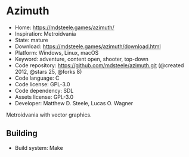 # Azimuth

- Home: https://mdsteele.games/azimuth/
- Inspiration: Metroidvania
- State: mature
- Download: https://mdsteele.games/azimuth/download.html
- Platform: Windows, Linux, macOS
- Keyword: adventure, content open, shooter, top-down
- Code repository: https://github.com/mdsteele/azimuth.git (@created 2012, @stars 25, @forks 8)
- Code language: C
- Code license: GPL-3.0
- Code dependency: SDL
- Assets license: GPL-3.0
- Developer: Matthew D. Steele, Lucas O. Wagner

Metroidvania with vector graphics.

## Building

- Build system: Make
